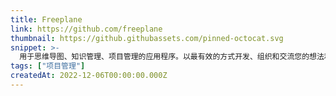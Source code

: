 ```yaml
---
title: Freeplane
link: https://github.com/freeplane
thumbnail: https://github.githubassets.com/pinned-octocat.svg
snippet: >-
  用于思维导图、知识管理、项目管理的应用程序。以最有效的方式开发、组织和交流您的想法和知识。
tags: ["项目管理"]
createdAt: 2022-12-06T00:00:00.000Z
---
```

